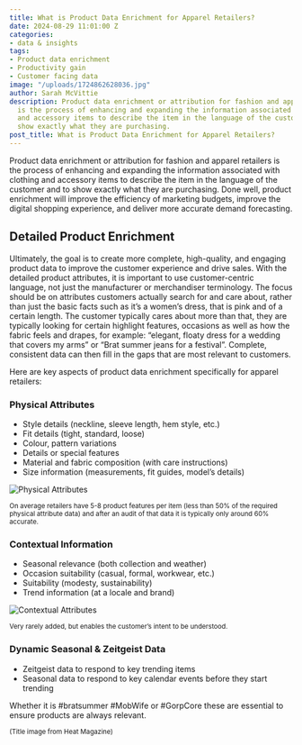 ```yaml
---
title: What is Product Data Enrichment for Apparel Retailers?
date: 2024-08-29 11:01:00 Z
categories:
- data & insights
tags:
- Product data enrichment
- Productivity gain
- Customer facing data
image: "/uploads/1724862628036.jpg"
author: Sarah McVittie
description: Product data enrichment or attribution for fashion and apparel retailers
  is the process of enhancing and expanding the information associated with clothing
  and accessory items to describe the item in the language of the customer and to
  show exactly what they are purchasing.
post_title: What is Product Data Enrichment for Apparel Retailers?
---
```


Product data enrichment or attribution for fashion and apparel retailers is the process of enhancing and expanding the information associated with clothing and accessory items to describe the item in the language of the customer and to show exactly what they are purchasing. Done well, product enrichment will improve the efficiency of marketing budgets, improve the digital shopping experience, and deliver more accurate demand forecasting.

## Detailed Product Enrichment

Ultimately, the goal is to create more complete, high-quality, and engaging product data to improve the customer experience and drive sales. With the detailed product attributes, it is important to use customer-centric language, not just the manufacturer or merchandiser terminology. The focus should be on attributes customers actually search for and care about, rather than just the basic facts such as it’s a women’s dress, that is pink and of a certain length. The customer typically cares about more than that, they are typically looking for certain highlight features, occasions as well as how the fabric feels and drapes, for example: “elegant, floaty dress for a wedding that covers my arms” or “Brat summer jeans for a festival”. Complete, consistent data can then fill in the gaps that are most relevant to customers.

Here are key aspects of product data enrichment specifically for apparel retailers:

### Physical Attributes

- Style details (neckline, sleeve length, hem style, etc.)
- Fit details (tight, standard, loose)
- Colour, pattern variations
- Details or special features
- Material and fabric composition (with care instructions)
- Size information (measurements, fit guides, model’s details)

![Physical Attributes](/uploads/1724863714653.png)

<small>On average retailers have 5-8 product features per item (less than 50% of the required physical attribute data) and after an audit of that data it is typically only around 60% accurate.</small>

### Contextual Information

- Seasonal relevance (both collection and weather)
- Occasion suitability (casual, formal, workwear, etc.)
- Suitability (modesty, sustainability)
- Trend information (at a locale and brand)

![Contextual Attributes](/uploads/1724863787277.png)

<small>Very rarely added, but enables the customer’s intent to be understood.</small>

### Dynamic Seasonal & Zeitgeist Data

- Zeitgeist data to respond to key trending items
- Seasonal data to respond to key calendar events before they start trending

Whether it is #bratsummer #MobWife or #GorpCore these are essential to ensure products are always relevant.

<small>(Title image from Heat Magazine)<small>
